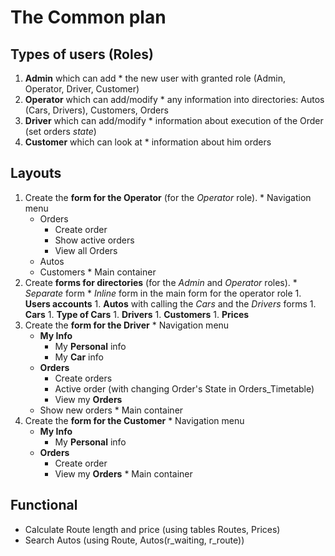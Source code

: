 # The Common plan #

## Types of users (Roles) ##

  1. **Admin** which can add
    * the new user with granted role (Admin, Operator, Driver, Customer)
  1. **Operator** which can add/modify
    * any information into directories: Autos (Cars, Drivers), Customers, Orders
  1. **Driver** which can add/modify
    * information about execution of the Order (set orders _state_)
  1. **Customer** which can look at
    * information about him orders

## Layouts ##

  1. Create the **form for the Operator** (for the _Operator_ role).
    * Navigation menu
      * Orders
        * Create order
        * Show active orders
        * View all Orders
      * Autos
      * Customers
    * Main container
  1. Create **forms for directories** (for the _Admin_ and _Operator_ roles).
    * _Separate_ form
    * _Inline_ form in the main form for the operator role
    1. **Users accounts**
    1. **Autos** with calling the _Cars_ and the _Drivers_ forms
    1. **Cars**
    1. **Type of Cars**
    1. **Drivers**
    1. **Customers**
    1. **Prices**
  1. Create the **form for the Driver**
    * Navigation menu
      * **My Info**
        * My **Personal** info
        * My **Car** info
      * **Orders**
        * Create orders
        * Active order (with changing Order's State in Orders\_Timetable)
        * View my **Orders**
      * Show new orders
    * Main container
  1. Create the **form for the Customer**
    * Navigation menu
      * **My Info**
        * My **Personal** info
      * **Orders**
        * Create order
        * View my **Orders**
    * Main container

## Functional ##
  * Calculate Route length and price (using tables Routes, Prices)
  * Search Autos (using Route, Autos(r\_waiting, r\_route))